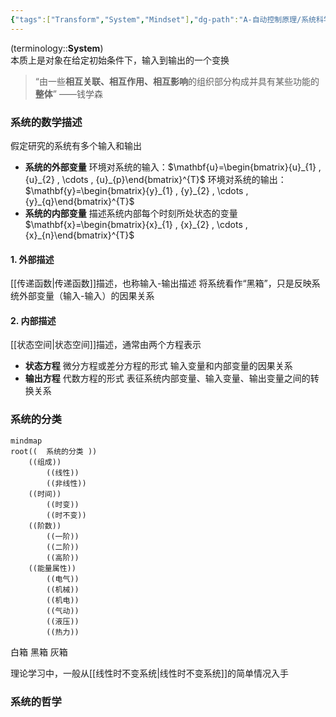 ```yaml
---
{"tags":["Transform","System","Mindset"],"dg-path":"A-自动控制原理/系统科学/系统.md","dg-publish":true,"permalink":"/A-自动控制原理/系统科学/系统/","dgPassFrontmatter":true,"noteIcon":"","created":"2024-09-02T09:43:03.000+08:00","updated":"2025-04-14T11:46:40.679+08:00"}
---
```



(terminology::**System**)  
本质上是对象在给定初始条件下，输入到输出的一个变换
>“由一些**相互关联、相互作用、相互影响**的组织部分构成并具有某些功能的**整体**”
>——钱学森
### 系统的数学描述
假定研究的系统有多个输入和输出
- **系统的外部变量**
	环境对系统的输入：$\mathbf{u}=\begin{bmatrix}{u}_{1} , {u}_{2} , \cdots ,  {u}_{p}\end{bmatrix}^{T}$
	环境对系统的输出： $\mathbf{y}=\begin{bmatrix}{y}_{1} , {y}_{2} , \cdots ,  {y}_{q}\end{bmatrix}^{T}$
- **系统的内部变量**
	描述系统内部每个时刻所处状态的变量 $\mathbf{x}=\begin{bmatrix}{x}_{1} , {x}_{2} , \cdots ,  {x}_{n}\end{bmatrix}^{T}$

#### 1. 外部描述
[[传递函数\|传递函数]]描述，也称输入-输出描述
将系统看作“黑箱”，只是反映系统外部变量（输入-输入）的因果关系

#### 2. 内部描述
[[状态空间\|状态空间]]描述，通常由两个方程表示
- **状态方程**
	微分方程或差分方程的形式
	输入变量和内部变量的因果关系
- **输出方程**
	代数方程的形式
	表征系统内部变量、输入变量、输出变量之间的转换关系

### 系统的分类
```mermaid
mindmap
root((  系统的分类 ))
	((组成))
		((线性))
		((非线性))
	((时间))
		((时变))
		((时不变))
	((阶数))
		((一阶))
		((二阶))
		((高阶))
	((能量属性))
		((电气))
		((机械))
		((机电))
		((气动))
		((液压))
		((热力))
```


白箱
黑箱
灰箱


理论学习中，一般从[[线性时不变系统\|线性时不变系统]]的简单情况入手
### 系统的哲学









